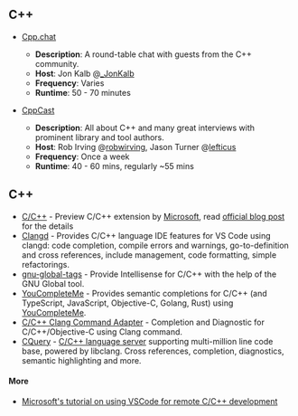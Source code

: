 ## C++

-   [Cpp.chat](http://slashslash.info/cppchat/)
    
    -   **Description**: A round-table chat with guests from the C++ community.
    -   **Host**: Jon Kalb @[\_JonKalb](https://twitter.com/_jonkalb)
    -   **Frequency**: Varies
    -   **Runtime**: 50 - 70 minutes
-   [CppCast](http://cppcast.com/)
    
    -   **Description**: All about C++ and many great interviews with prominent library and tool authors.
    -   **Host**: Rob Irving @[robwirving](https://twitter.com/robwirving), Jason Turner @[lefticus](https://twitter.com/lefticus)
    -   **Frequency**: Once a week
    -   **Runtime**: 40 - 60 mins, regularly ~55 mins

## C++

-   [C/C++](https://marketplace.visualstudio.com/items?itemName=ms-vscode.cpptools) - Preview C/C++ extension by [Microsoft](https://www.microsoft.com/), read [official blog post](https://blogs.msdn.microsoft.com/vcblog/2016/03/31/cc-extension-for-visual-studio-code/) for the details
-   [Clangd](https://marketplace.visualstudio.com/items?itemName=llvm-vs-code-extensions.vscode-clangd) - Provides C/C++ language IDE features for VS Code using clangd: code completion, compile errors and warnings, go-to-definition and cross references, include management, code formatting, simple refactorings.
-   [gnu-global-tags](https://marketplace.visualstudio.com/items?itemName=austin.code-gnu-global) - Provide Intellisense for C/C++ with the help of the GNU Global tool.
-   [YouCompleteMe](https://marketplace.visualstudio.com/items?itemName=RichardHe.you-complete-me) - Provides semantic completions for C/C++ (and TypeScript, JavaScript, Objective-C, Golang, Rust) using [YouCompleteMe](http://ycm-core.github.io/YouCompleteMe/).
-   [C/C++ Clang Command Adapter](https://github.com/mitaki28/vscode-clang) - Completion and Diagnostic for C/C++/Objective-C using Clang command.
-   [CQuery](https://github.com/cquery-project/vscode-cquery) - [C/C++ language server](https://github.com/jacobdufault/cquery) supporting multi-million line code base, powered by libclang. Cross references, completion, diagnostics, semantic highlighting and more.

#### More

-   [Microsoft's tutorial on using VSCode for remote C/C++ development](https://devblogs.microsoft.com/cppblog/vscode-cpp-may-2019-update/)